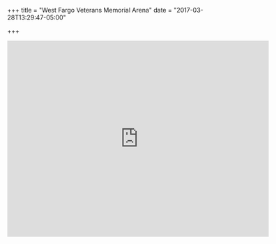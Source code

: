 +++
title = "West Fargo Veterans Memorial Arena"
date = "2017-03-28T13:29:47-05:00"

+++
<iframe src="https://www.google.com/maps/embed?pb=!1m14!1m8!1m3!1d10911.117662473465!2d-96.8776973!3d46.8677132!3m2!1i1024!2i768!4f13.1!3m3!1m2!1s0x0%3A0x277cd0e52eea4a66!2sWest+Fargo+Veterans+Memorial+Arena!5e0!3m2!1sen!2sus!4v1490725734321" width="600" height="450" frameborder="0" style="border:0" allowfullscreen></iframe>
<!--more-->
